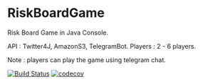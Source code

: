 # RiskBoardGame

Risk Board Game in Java Console.

API : Twitter4J, AmazonS3, TelegramBot.
Players : 2 - 6 players.

Note : players can play the game using telegram chat.




[![Build Status](https://travis-ci.org/vivian-v/RiskBoardGame.svg?branch=master)](https://travis-ci.org/vivian-v/RiskBoardGame)
[![codecov](https://codecov.io/gh/changjin86/RiskBoardGame/branch/master/graph/badge.svg)](https://codecov.io/gh/changjin86/RiskBoardGame)
